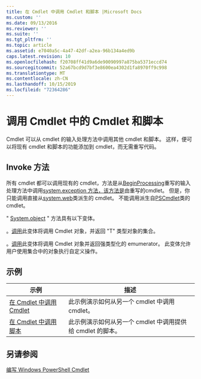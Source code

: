 ```yaml
---
title: 在 Cmdlet 中调用 Cmdlet 和脚本 |Microsoft Docs
ms.custom: ''
ms.date: 09/13/2016
ms.reviewer: ''
ms.suite: ''
ms.tgt_pltfrm: ''
ms.topic: article
ms.assetid: e7040a5c-4a47-42df-a2ea-96b134a4ed9b
caps.latest.revision: 10
ms.openlocfilehash: f20708ff41d9a6de90090997a875ba5371eccd74
ms.sourcegitcommit: 52a67bcd9d7bf3e8600ea4302d1fa8970ff9c998
ms.translationtype: MT
ms.contentlocale: zh-CN
ms.lasthandoff: 10/15/2019
ms.locfileid: "72364286"
---
```

# <a name="invoking-cmdlets-and-scripts-within-a-cmdlet"></a>调用 Cmdlet 中的 Cmdlet 和脚本

Cmdlet 可以从 cmdlet 的输入处理方法中调用其他 cmdlet 和脚本。 这样，便可以将现有 cmdlet 和脚本的功能添加到 cmdlet，而无需重写代码。

## <a name="the-invoke-method"></a>Invoke 方法

所有 cmdlet 都可以调用现有的 cmdlet，方法是从[BeginProcessing](/dotnet/api/System.Management.Automation.Cmdlet.BeginProcessing)重写的输入处理方法中调用[system.exception 方法，该方法是](/dotnet/api/System.Management.Automation.Cmdlet.Invoke)由重写的cmdlet。 但是，你只能调用直接从[system.web](/dotnet/api/System.Management.Automation.Cmdlet)类派生的 cmdlet。 不能调用派生自[PSCmdlet](/dotnet/api/System.Management.Automation.PSCmdlet)类的 cmdlet。

" [System.object](/dotnet/api/System.Management.Automation.Cmdlet.Invoke) " 方法具有以下变体。

。[调用](/dotnet/api/System.Management.Automation.Cmdlet.Invoke)此变体将调用 Cmdlet 对象，并返回 "T" 类型对象的集合。

。[调用](/dotnet/api/System.Management.Automation.Cmdlet.Invoke)此变体将调用 Cmdlet 对象并返回强类型化的 emumerator。 此变体允许用户使用集合中的对象执行自定义操作。

## <a name="examples"></a>示例

|示例|描述|
|-------------|-----------------|
|[在 Cmdlet 中调用 Cmdlet](./how-to-invoke-a-cmdlet-from-within-a-cmdlet.md)|此示例演示如何从另一个 cmdlet 中调用 cmdlet。|
|[在 Cmdlet 中调用脚本](./how-to-invoke-scripts-within-a-cmdlet.md)|此示例演示如何从另一个 cmdlet 中调用提供给 cmdlet 的脚本。|

## <a name="see-also"></a>另请参阅

[编写 Windows PowerShell Cmdlet](./writing-a-windows-powershell-cmdlet.md)

